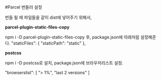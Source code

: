 #Parcel 번들러 설정

번들 될 때 파일들을 같이 dist에 넣어주기 위해서, 

**parcel-plugin-static-files-copy**

npm i -D parcel-plugin-static-files-copy 후,
package.json에 아래처럼 설정해준다.
"staticFiles": {
    "staticPath": "static"
  },

**postcss**

npm i -D postcss로 설치,
package.json에 브라우저리스트 설정.

"browserslist": [
    "> 1%",
    "last 2 versions"
  ]